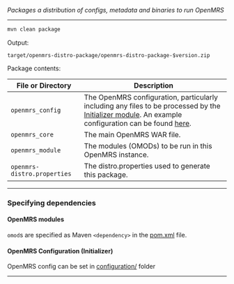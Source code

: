 _Packages a distribution of configs, metadata and binaries to run OpenMRS_

-----

```bash
mvn clean package
```

Output:

`target/openmrs-distro-package/openmrs-distro-package-$version.zip`

Package contents:

| File or Directory           | Description                                                                                                                                                                                                                                                                  |
|-----------------------------|------------------------------------------------------------------------------------------------------------------------------------------------------------------------------------------------------------------------------------------------------------------------------|
| `openmrs_config`            | The OpenMRS configuration, particularly including any files to be processed by the [Initializer module](https://github.com/mekomsolutions/openmrs-module-initializer). An example configuration can be found [here](https://github.com/mekomsolutions/openmrs-config-haiti). |
| `openmrs_core`              | The main OpenMRS WAR file.                                                                                                                                                                                                                                                   |
| `openmrs_module`            | The modules (OMODs) to be run in this OpenMRS instance.                                                                                                                                                                                                                      |
| `openmrs-distro.properties` | The distro.properties used to generate this package.                                                                                                                                                                                                                         |

----

### Specifying dependencies
#### OpenMRS modules
`omod`s are specified as Maven `<dependency>` in the [pom.xml](pom.xml) file.

#### OpenMRS Configuration (Initializer)
OpenMRS config can be set in [configuration/](configuration) folder

----
